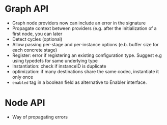 # Graph API

* Graph node providers now can include an error in the signature
* Propagate context between providers (e.g. after the initialization of a first node, you can later
* Detect cycles (optional)
* Allow passing per-stage and per-instance options (e.b. buffer size for each concrete stage)
* Register: error if registering an existing configuration type. Suggest e.g using typedefs for same underlying type
* Instantiation: check if instanceID is duplicate
* optimization: if many destinations share the same codec, instantiate it only once
* `enabled` tag in a boolean field as alternative to Enabler interface.

# Node API
* Way of propagating errors